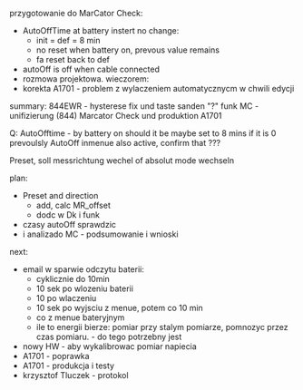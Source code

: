 przygotowanie do MarCator Check:
- AutoOffTime at battery instert no change:
	- init = def = 8 min
	- no reset when battery on, prevous value remains
	- fa reset back to def
- autoOff is off when cable connected
- rozmowa projektowa.
wieczorem:
- korekta A1701 - problem z wylaczeniem automatycznycm w chwili edycji

summary:
844EWR - hysterese fix und taste
sanden "?"  funk
MC - unifizierung (844)
Marcator Check und produktion
A1701


Q:
AutoOfftime - by battery on should it be maybe set to 8 mins if it is 0 prevoulsly
AutoOff inmenue also active, confirm  that ???

Preset, soll messrichtung wechel of absolut mode wechseln


plan:
- Preset and direction
	- add, calc MR_offset
	- dodc w Dk i funk
- czasy autoOff sprawdzic
-  i analizado MC - podsumowanie i wnioski


next:
- email w sparwie odczytu baterii:
	- cyklicznie do 10min
	- 10 sek po wlozeniu baterii
	- 10 po wlaczeniu
	- 10 sek po wyjsciu z menue, potem co 10 min
	- co z menue bateryjnym
	- ile to energii bierze: pomiar przy stalym pomiarze, pomnozyc przez czas pomiaru.  - do tego potrzebny jest 
- nowy HW - aby wykalibrowac pomiar napiecia
- A1701 - poprawka
- A1701 - produkcja i testy
- krzysztof Tluczek - protokol